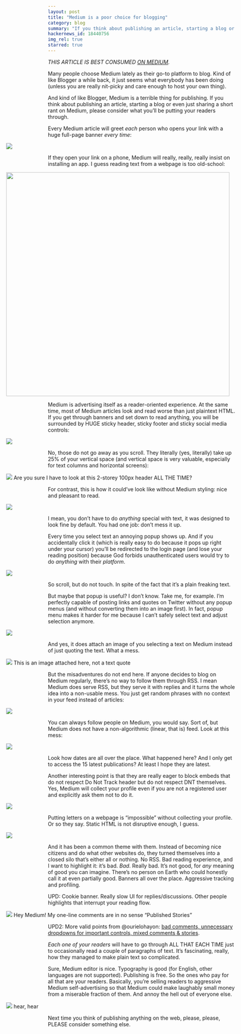 ```yaml
---
layout: post
title: "Medium is a poor choice for blogging"
category: blog
summary: "If you think about publishing an article, starting a blog or even just sharing a short rant on Medium, please consider what you’ll be putting your readers through."
hackernews_id: 18440756
img_rel: true
starred: true
---
```


<style>
@media (min-width: 768px) {
  .fig, figure { width: 768px; margin-left: -112px; margin-right: -112px; }
}
</style>

_THIS ARTICLE IS BEST CONSUMED [ON MEDIUM](https://medium.com/@nikitonsky/medium-is-a-poor-choice-for-blogging-bb0048d19133)._

Many people choose Medium lately as their go-to platform to blog. Kind of like Blogger a while back, it just seems what everybody has been doing (unless you are really nit-picky and care enough to host your own thing).

And kind of like Blogger, Medium is a terrible thing for publishing. If you think about publishing an article, starting a blog or even just sharing a short rant on Medium, please consider what you’ll be putting your readers through.

Every Medium article will greet _each_ person who opens your link with a huge full-page banner _every time_:

<figure>
  <img src="1*6Mu_U4dUXP5uzebamoUYaw.png">
</figure>

If they open your link on a phone, Medium will really, really, really insist on installing an app. I guess reading text from a webpage is too old-school:

<figure>
  <img src="1*YydCukQpUYFjrbGw1sW0BQ@2x.png" style="height: 600px">
</figure>

Medium is advertising itself as a reader-oriented experience. At the same time, most of Medium articles look and read worse than just plaintext HTML. If you get through banners and set down to read anything, you will be surrounded by HUGE sticky header, sticky footer and sticky social media controls:

<figure>
  <img src="1*PEEiieiArEeemd4IY-9F6A.png">
</figure>

No, those do not go away as you scroll. They literally (yes, literally) take up 25% of your vertical space (and vertical space is very valuable, especially for text columns and horizontal screens):

<figure>
  <img src="1*s-ov4Rl0RfrPRnpzE6n3Tw.png">
  Are you sure I have to look at this 2-storey 100px header ALL THE TIME?
</figure>

For contrast, this is how it could’ve look like without Medium styling: nice and pleasant to read.

<figure>
  <img src="1*M6lZhKNYvdAoaDDOcqGUlw.png">
</figure>

I mean, you don’t have to do _anything_ special with text, it was designed to look fine by default. You had one job: don’t mess it up.

Every time you select text an annoying popup shows up. And if you accidentally click it (which is really easy to do because it pops up right under your cursor) you’ll be redirected to the login page (and lose your reading position) because God forbids unauthenticated users would try to do _anything_ with their _platform_.

<figure>
  <img src="1*LC5yoqj1ZGHKxSE0th8cyQ.png">
</figure>

So scroll, but do not touch. In spite of the fact that it’s a plain freaking text.

But maybe that popup is useful? I don’t know. Take me, for example. I’m perfectly capable of posting links and quotes on Twitter without any popup menus (and without converting them into an image first). In fact, popup menu makes it harder for me because I can’t safely select text and adjust selection anymore.

<figure>
  <img src="1*i7jmGKpx7rb_YBlyg7Z_6A@2x.png">
</figure>

And yes, it does attach an image of you selecting a text on Medium instead of just quoting the text. What a mess.

<figure>
  <img src="1*B2kMLAaHHEoqRinAPSeF4Q.png">
  This is an image attached here, not a text quote
</figure>

But the misadventures do not end here. If anyone decides to blog on Medium regularly, there’s no way to follow them through RSS. I mean Medium does serve RSS, but they serve it with replies and it turns the whole idea into a non-usable mess. You just get random phrases with no context in your feed instead of articles:

<figure>
  <img src="1*PurGFcNPJIiHObKGnwZ2Hg.png">
</figure>

You can always follow people on Medium, you would say. Sort of, but Medium does not have a non-algorithmic (linear, that is) feed. Look at this mess:

<figure>
  <img src="1*d0Vw7y0UwE2uS4S6phng3A.png">
</figure>

Look how dates are all over the place. What happened here? And I only get to access the 15 latest publications? At least I hope they are latest.

Another interesting point is that they are really eager to block embeds that do not respect Do Not Track header but do not respect DNT themselves. Yes, Medium will collect your profile even if you are not a registered user and explicitly ask them not to do it.

<figure>
  <img src="1*_P71qxrtmdnc_4kJVj1wDw.png">
</figure>

Putting letters on a webpage is “impossible” without collecting your profile. Or so they say. Static HTML is not disruptive enough, I guess.

<figure>
  <img src="1*pW4p1Fh6LLtsFAXXFyRiBg.png">
</figure>

And it has been a common theme with them. Instead of becoming nice citizens and do what other websites do, they turned themselves into a closed silo that’s either all or nothing. No RSS. Bad reading experience, and I want to highlight it: it’s bad. _Bad_. Really bad. It’s not good, for _any_ meaning of good you can imagine. There’s no person on Earth who could honestly call it at even partially good. Banners all over the place. Aggressive tracking and profiling.

UPD: Cookie banner. Really slow UI for replies/discussions. Other people highlights that interrupt your reading flow.

<figure>
  <img src="1*X61uNUvOdFcBATOrZZWdTA.png">
  Hey Medium! My one-line comments are in no sense “Published Stories”
</figure>

UPD2: More valid points from @ourielohayon: [bad comments, unnecessary dropdowns for important controls, mixed comments & stories](https://medium.com/@ourielohayon/medium-please-fix-your-product-b063f800cb9d).

_Each one of your readers_ will have to go through ALL THAT EACH TIME just to occasionally read a couple of paragraphs of text. It’s fascinating, really, how they managed to make plain text so complicated.

Sure, Medium editor is nice. Typography is good (for English, other languages are not supported). Publishing is free. So the ones who pay for all that are your readers. Basically, you’re selling readers to aggressive Medium self-advertising so that Medium could make laughably small money from a miserable fraction of them. And annoy the hell out of everyone else.

<figure>
  <img src="1*Tj3mtf12OrwzelbTIwV_bQ.png">
  hear, hear
</figure>

Next time you think of publishing anything on the web, please, please, PLEASE consider something else.